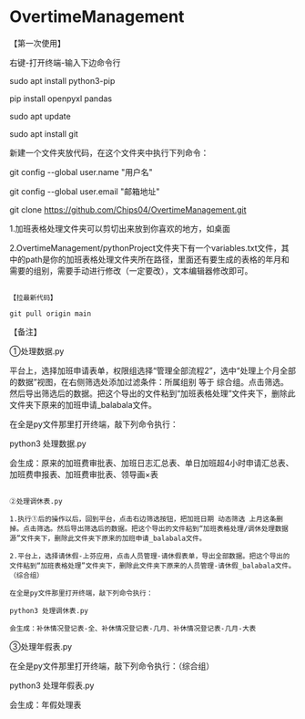 # OvertimeManagement

【第一次使用】

右键-打开终端-输入下边命令行

sudo apt install python3-pip

pip install openpyxl pandas

sudo apt update

sudo apt install git

新建一个文件夹放代码，在这个文件夹中执行下列命令：

git config --global user.name "用户名"

git config --global user.email "邮箱地址"

git clone https://github.com/Chips04/OvertimeManagement.git

1.加班表格处理文件夹可以剪切出来放到你喜欢的地方，如桌面

2.OvertimeManagement/pythonProject文件夹下有一个variables.txt文件，其中的path是你的加班表格处理文件夹所在路径，里面还有要生成的表格的年月和需要的组别，需要手动进行修改（一定要改），文本编辑器修改即可。

~~~~~~~~~~~~~~~~~~~~~~~~~~~~~~~~~~~~~~~~~~~~~~~~~~~~~~~~~~~~~~~~

【拉最新代码】

git pull origin main

~~~~~~~~~~~~~~~~~~~~~~~~~~~~~~~~~~~~~~~~~~~~~~~~~~~~~~~~~~~~~~~~

【备注】

①处理数据.py

平台上，选择加班申请表单，权限组选择“管理全部流程2”，选中“处理上个月全部的数据”视图，在右侧筛选处添加过滤条件：所属组别 等于 综合组。点击筛选。然后导出筛选后的数据。把这个导出的文件粘到“加班表格处理”文件夹下，删除此文件夹下原来的加班申请_balabala文件。

在全是py文件那里打开终端，敲下列命令执行：

python3 处理数据.py

会生成：原来的加班费审批表、加班日志汇总表、单日加班超4小时申请汇总表、加班费申报表、加班费审批表、领导画×表

~~~~~~~~~~~~~~~~~~~~~~~~~~~~~~~~~~~~~~~~~~~~~~~~~~~~~~~~~~~~~~~~

②处理调休表.py

1.执行①后的操作以后，回到平台，点击右边筛选按钮，把加班日期 动态筛选 上月这条删掉。点击筛选。然后导出筛选后的数据。把这个导出的文件粘到“加班表格处理/调休处理数据源”文件夹下，删除此文件夹下原来的加班申请_balabala文件。

2.平台上，选择请休假-上芬应用，点击人员管理-请休假表单，导出全部数据。把这个导出的文件粘到“加班表格处理”文件夹下，删除此文件夹下原来的人员管理-请休假_balabala文件。（综合组）

在全是py文件那里打开终端，敲下列命令执行：

python3 处理调休表.py

会生成：补休情况登记表-全、补休情况登记表-几月、补休情况登记表-几月-大表

~~~~~~~~~~~~~~~~~~~~~~~~~~~~~~~~~~~~~~~~~~~~~~~~~~~~~~~~~~~~~~~~

③处理年假表.py

在全是py文件那里打开终端，敲下列命令执行：（综合组）

python3 处理年假表.py

会生成：年假处理表

